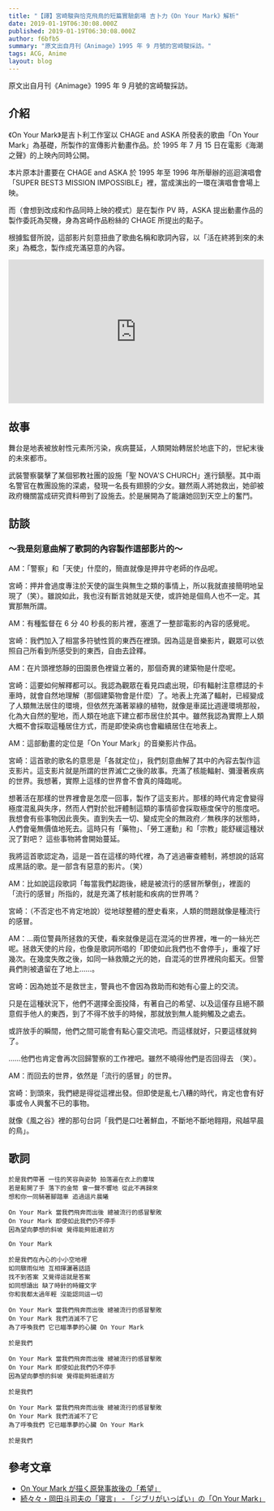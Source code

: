 ```yaml
---
title: "【譯】宮崎駿與恰克飛鳥的短篇實驗劇場 吉卜力《On Your Mark》解析"
date: 2019-01-19T06:30:08.000Z
published: 2019-01-19T06:30:08.000Z
author: f6bfb5
summary: "原文出自月刊《Animage》1995 年 9 月號的宮崎駿採訪。"
tags: ACG, Anime
layout: blog
---
```


原文出自月刊《Animage》1995 年 9 月號的宮崎駿採訪。

## 介紹

《On Your Mark》是吉卜利工作室以 CHAGE and ASKA 所發表的歌曲「On Your Mark」為基礎，所製作的宣傳影片動畫作品。於 1995 年 7 月 15 日在電影《海潮之聲》的上映內同時公開。

本片原本計畫要在 CHAGE and ASKA 於 1995 年至 1996 年所舉辦的巡迴演唱會「SUPER BEST3 MISSION IMPOSSIBLE」裡，當成演出的一環在演唱會會場上映。

而（會想到改成和作品同時上映的模式）是在製作 PV 時，ASKA 提出動畫作品的製作委託為契機，身為宮崎作品粉絲的 CHAGE 所提出的點子。

根據監督所說，這部影片刻意扭曲了歌曲名稱和歌詞內容，以「活在終將到來的未來」為概念，製作成充滿惡意的內容。

<div style="position:relative;padding-bottom:56.25%;height:0;overflow:hidden;"> <iframe style="width:100%;height:100%;position:absolute;left:0px;top:0px;overflow:hidden" frameborder="0" type="text/html" title="on your mark" src="https://www.dailymotion.com/embed/video/x33j0w3" width="100%" height="100%" allowfullscreen > </iframe> </div>

## 故事

舞台是地表被放射性元素所污染，疾病蔓延，人類開始轉居於地底下的，世紀末後的未來都市。

武裝警察襲擊了某個邪教社團的設施「聖 NOVA'S CHURCH」進行鎮壓。其中兩名警官在教團設施的深處，發現一名長有翅膀的少女。雖然兩人將她救出，她卻被政府機關當成研究資料帶到了設施去。於是展開為了能讓她回到天空上的奮鬥。

## 訪談

### ～我是刻意曲解了歌詞的內容製作這部影片的～

AM：「警察」和「天使」什麼的，簡直就像是押井守老師的作品呢。

宮崎：押井會過度專注於天使的誕生與無生之類的事情上，所以我就直接簡明地呈現了（笑）。雖說如此，我也沒有斷言她就是天使，或許她是個鳥人也不一定。其實那無所謂。

AM：有種監督在 6 分 40 秒長的影片裡，塞進了一整部電影的內容的感覺呢。

宮崎：我們加入了相當多符號性質的東西在裡頭。因為這是音樂影片，觀眾可以依照自己所看到所感受到的東西，自由去詮釋。

AM：在片頭裡悠靜的田園景色裡聳立著的，那個奇異的建築物是什麼呢。

宮崎：這要如何解釋都可以。我認為觀眾在看見四處出現，印有輻射注意標誌的卡車時，就會自然地理解（那個建築物會是什麼）了。地表上充滿了輻射，已經變成了人類無法居住的環境，但依然充滿著翠綠的植物，就像是車諾比週邊環境那般，化為大自然的聖地，而人類在地底下建立都市居住於其中。雖然我認為實際上人類大概不會採取這種居住方式，而是即使染病也會繼續居住在地表上。

AM：這部動畫的定位是「On Your Mark」的音樂影片作品。

宮崎：這首歌的歌名的意思是「各就定位」，我們刻意曲解了其中的內容去製作這支影片。這支影片就是所謂的世界滅亡之後的故事。充滿了核能輻射、彌漫著疾病的世界。我想著，實際上這樣的世界會不會真的降臨呢。

想著活在那樣的世界裡會是怎麼一回事，製作了這支影片。那樣的時代肯定會變得極度混亂與失序，然而人們對於批評體制這類的事情卻會採取極度保守的態度吧。我想會有些事物因此喪失。直到失去一切、變成完全的無政府／無秩序的狀態時，人們會毫無價值地死去。這時只有「藥物」、「勞工運動」和「宗教」能舒緩這種狀況了對吧？ 這些事物將會開始蔓延。

我將這首歌認定為，這是一首在這樣的時代裡，為了逃過審查體制，將想說的話寫成黑話的歌。是一部含有惡意的影片。（笑）

AM：比如說這段歌詞「每當我們起跑後，總是被流行的感冒所擊倒」，裡面的「流行的感冒」所指的，就是充滿了核射能和疾病的世界嗎？

宮崎：（不否定也不肯定地說）從地球整體的歷史看來，人類的問題就像是種流行的感冒。

AM：…兩位警員所拯救的天使，看來就像是這在混沌的世界裡，唯一的一絲光芒呢。拯救天使的片段，也像是歌詞所唱的「即使如此我們也不會停手」，重複了好幾次。在幾度失敗之後，如同一絲救贖之光的她，自混沌的世界裡飛向藍天。但警員們則被遺留在了地上……。

宮崎：因為她並不是救世主，警員也不會因為救助而和她有心靈上的交流。

只是在這種狀況下，他們不選擇全面投降，有著自己的希望、以及這僅存且絕不願意假手他人的東西，到了不得不放手的時候，那就放到無人能夠觸及之處去。

或許放手的瞬間，他們之間可能會有點心靈交流吧。而這樣就好，只要這樣就夠了。

……他們也肯定會再次回歸警察的工作裡吧。雖然不曉得他們是否回得去 （笑）。

AM：而回去的世界，依然是「流行的感冒」的世界。

宮崎：到頭來，我們總是得從這裡出發。但即使是亂七八糟的時代，肯定也會有好事或令人興奮不已的事物。

就像《風之谷》裡的那句台詞「我們是口吐著鮮血，不斷地不斷地翱翔，飛越早晨的鳥」。

## 歌詞

```
於是我們帶著 一往的笑容與姿勢 拍落遍在衣上的塵埃
若是鬆開了手 落下的金幣 會一聲不響地 從此不再歸來
想和你一同騎著腳踏車 追過這片晨曦

On Your Mark 當我們飛奔而出後 總被流行的感冒擊敗
On Your Mark 即使如此我們仍不停手
因為望向夢想的斜坡 覺得能夠抵達前方

On Your Mark

於是我們在內心的小小空地裡
如同驟雨似地 互相揮灑著話語
找不到答案 又覺得這就是答案
如同想讀出 缺了時針的時鐘文字
你和我都太過年輕 沒能認同這一切

On Your Mark 當我們飛奔而出後 總被流行的感冒擊敗
On Your Mark 我們消滅不了它
為了呼喚我們 它已瞄準夢的心臟 On Your Mark

於是我們

On Your Mark 當我們飛奔而出後 總被流行的感冒擊敗
On Your Mark 即使如此我們仍不停手
因為望向夢想的斜坡 覺得能夠抵達前方

於是我們

On Your Mark 當我們飛奔而出後 總被流行的感冒擊敗
On Your Mark 我們消滅不了它
為了呼喚我們 它已瞄準夢的心臟 On Your Mark

於是我們
```

## 參考文章

- [On Your Mark が描く原発事故後の「希望」](http://uttyr.blog90.fc2.com/blog-entry-3.html)
- [続々々・岡田斗司夫の「寝言」 - 「ジブリがいっぱい」の「On Your Mark」](http://blog.livedoor.jp/macgyer/archives/51369878.html)
